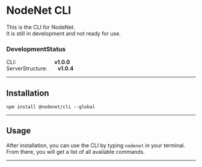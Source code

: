 # NodeNet CLI

This is the CLI for NodeNet. \
It is still in development and not ready for use.

### DevelopmentStatus

CLI:&emsp;&emsp;&emsp;&emsp;&emsp;&emsp;&emsp; **v1.0.0** \
ServerStructure:&emsp;&emsp;**v1.0.4**

---

## Installation

`npm install @nodenet/cli --global`

---

## Usage

After installation, you can use the CLI by typing `nodenet` in your terminal. \
From there, you will get a list of all available commands.

---

